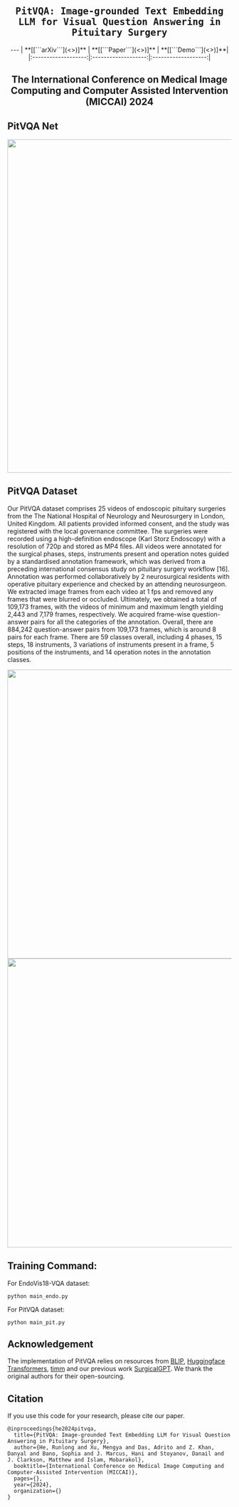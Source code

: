 <div align="center">

<samp>
<h2> PitVQA: Image-grounded Text Embedding LLM for Visual Question Answering in Pituitary Surgery </h1>
</samp>     
---
| **[[```arXiv```](<>)]** | **[[```Paper```](<>)]** | **[[```Demo```](<>)]**|
|:-------------------:|:-------------------:|:-------------------:|
    
The International Conference on Medical Image Computing and Computer Assisted Intervention (MICCAI) 2024
---

</div> 

## PitVQA Net

<div align='center'>
<img src='https://github.com/mobarakol/PitVQA/blob/main/assets/model_archi_3.png' width=750>
</div>

## PitVQA Dataset

Our PitVQA dataset comprises 25 videos of endoscopic pituitary surgeries from the The National Hospital of Neurology and Neurosurgery in London, United Kingdom. All patients provided informed consent, and the study was registered with the local governance committee. The surgeries were recorded using a high-definition endoscope (Karl Storz Endoscopy) with a resolution of 720p and stored as MP4 files. All videos were annotated for the surgical phases, steps, instruments present and operation notes guided by a standardised annotation framework, which was derived from a preceding international consensus study on pituitary surgery workflow [16]. Annotation was performed collaboratively by 2 neurosurgical residents with operative pituitary experience and checked by an attending neurosurgeon. We extracted image frames from each video at 1 fps and removed any frames that were blurred or occluded. Ultimately, we obtained a total of 109,173 frames, with the videos of minimum and maximum length yielding 2,443 and 7,179 frames, respectively. We acquired frame-wise question-answer pairs for all the categories of the annotation. Overall, there are 884,242 question-answer pairs from 109,173 frames, which is around 8 pairs for each frame. There are 59 classes overall, including 4 phases, 15 steps, 18 instruments, 3 variations of instruments present in a frame, 5 positions of the instruments, and 14 operation notes in the annotation classes.

<div align='center'>
<img src='https://github.com/mobarakol/PitVQA/blob/main/assets/pitvqa_dataset_2.png' width=650>
</div>

<div align='center'>
<img src='https://github.com/mobarakol/PitVQA/blob/main/assets/Dataset_Annaotation_Classes.png' width=650>
</div>

## Training Command:
For EndoVis18-VQA dataset:
```
python main_endo.py
```

For PitVQA dataset:
```
python main_pit.py
```
## Acknowledgement
The implementation of PitVQA relies on resources from <a href="https://github.com/salesforce/BLIP">BLIP</a>, <a href="https://github.com/huggingface/transformers">Huggingface Transformers</a>, <a href="https://github.com/rwightman/pytorch-image-models/tree/master/timm">timm</a> and our previous work [SurgicalGPT](https://github.com/lalithjets/SurgicalGPT). We thank the original authors for their open-sourcing.

## Citation
If you use this code for your research, please cite our paper.

```
@inproceedings{he2024pitvqa,
  title={PitVQA: Image-grounded Text Embedding LLM for Visual Question Answering in Pituitary Surgery},
  author={He, Runlong and Xu, Mengya and Das, Adrito and Z. Khan, Danyal and Bano, Sophia and J. Marcus, Hani and Stoyanov, Danail and J. Clarkson, Matthew and Islam, Mobarakol},
  booktitle={International Conference on Medical Image Computing and Computer-Assisted Intervention (MICCAI)},
  pages={},
  year={2024},
  organization={}
}
```
